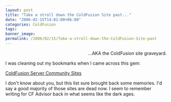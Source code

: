 ```yaml
---
layout: post
title: "Take a stroll down the ColdFusion Site past..."
date: "2006-02-15T14:02:00+06:00"
categories: ColdFusion 
tags: 
banner_image: 
permalink: /2006/02/15/Take-a-stroll-down-the-ColdFusion-Site-past
---
```


<p align="right">
...AKA the ColdFusion site graveyard.
</p>

I was cleaning out my bookmarks when I came across this gem: 

<a href="http://www.macromedia.com/devnet/server_archive/articles/cf_server_community.html">ColdFusion Server Community Sites</a>

I don't know about you, but this list sure brought back some memories. I'd say a good majority of those sites are dead now. I seem to remember writing for CF Advisor back in what seems like the dark ages.